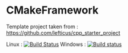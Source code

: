 # CMakeFramework

Template project taken from : https://github.com/lefticus/cpp_starter_project

Linux :
[![Build Status](https://travis-ci.com/WaterPug/OpenglBasicTests.svg?branch=master)](https://travis-ci.com/WaterPug/OpenglBasicTests)
Windows :
[![Build status](https://ci.appveyor.com/api/projects/status/jp5wksv14cwpt33n?svg=true)](https://ci.appveyor.com/project/WaterPug/openglbasictests)
